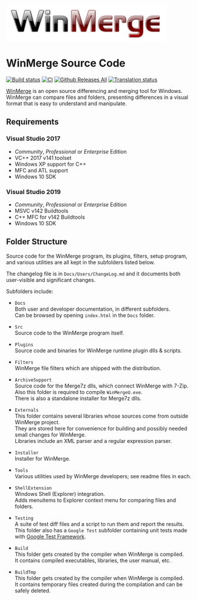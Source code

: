 [![logo](Docs/Logos/WinMerge_logo_24bit.png)](https://github.com/WinMerge/winmerge)


# WinMerge Source Code
[![Build status](https://ci.appveyor.com/api/projects/status/h3v3ap1kswi1tyyt?svg=true)](https://ci.appveyor.com/project/sdottaka/winmerge/build/artifacts)
[![CI](https://github.com/WinMerge/winmerge/workflows/CI/badge.svg)](https://github.com/WinMerge/winmerge/actions)
[![Github Releases All](https://img.shields.io/github/downloads/winmerge/winmerge/total.svg)](https://github.com/WinMerge/winmerge/releases/latest)
[![Translation status](https://img.shields.io/badge/translations-35-green)](https://github.com/WinMerge/winmerge/blob/master/Translations/TranslationsStatus.md)

[WinMerge](https://winmerge.org/) is an open source differencing and merging tool
for Windows. WinMerge can compare files and folders, presenting differences
in a visual format that is easy to understand and manipulate.

## Requirements

### Visual Studio 2017

 * *Community*, *Professional* or *Enterprise* Edition
 * VC++ 2017 v141 toolset
 * Windows XP support for C++
 * MFC and ATL support
 * Windows 10 SDK

### Visual Studio 2019

 * *Community*, *Professional* or *Enterprise* Edition
 * MSVC v142 Buildtools
 * C++ MFC for v142 Buildtools
 * Windows 10 SDK

## Folder Structure

Source code for the WinMerge program, its plugins, filters, setup program,
and various utilities are all kept in the subfolders listed below.

The changelog file is in `Docs/Users/ChangeLog.md` and it documents 
both user-visible and significant changes.

Subfolders include:

 - `Docs`  
   Both user and developer documentation, in different subfolders.  
   Can be browsed by opening `index.html` in the `Docs` folder.

 - `Src`  
   Source code to the WinMerge program itself.

 - `Plugins`  
   Source code and binaries for WinMerge runtime plugin dlls & scripts.

 - `Filters`  
   WinMerge file filters which are shipped with the distribution.

 - `ArchiveSupport`  
   Source code for the Merge7z dlls, which connect WinMerge with 7-Zip.  
   Also this folder is required to compile `WinMergeU.exe`.  
   There is also a standalone installer for Merge7z dlls.

 - `Externals`  
   This folder contains several libraries whose sources come from
   outside WinMerge project.  
   They are stored here for convenience for building and possibly 
   needed small changes for WinMerge.  
   Libraries include an XML parser and a regular expression parser.

 - `Installer`  
   Installer for WinMerge.

 - `Tools`  
   Various utilities used by WinMerge developers; see readme files in each.

 - `ShellExtension`  
   Windows Shell (Explorer) integration.  
   Adds menuitems to Explorer context menu for comparing files and folders.

 - `Testing`  
   A suite of test diff files and a script to run them and report the results.  
   This folder also has a `Google Test` subfolder containing unit tests made
   with [Google Test Framework](https://github.com/google/googletest).

 - `Build`  
   This folder gets created by the compiler when WinMerge is compiled.  
   It contains compiled executables, libraries, the user manual, etc.

 - `BuildTmp`  
   This folder gets created by the compiler when WinMerge is compiled.  
   It contains temporary files created during the compilation and can be 
   safely deleted. 
